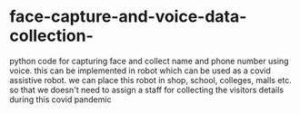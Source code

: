 # face-capture-and-voice-data-collection-
python code for capturing face and collect name and phone number using voice. this can be implemented in robot which can be used as a covid assistive robot. we can place this robot in shop, school, colleges, malls etc. so that we doesn't need to assign a staff for collecting the visitors details during this covid pandemic 
